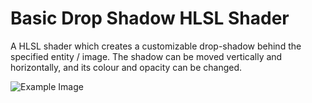 # Basic Drop Shadow HLSL Shader
A HLSL shader which creates a customizable drop-shadow behind the specified entity / image.
The shadow can be moved vertically and horizontally, and its colour and opacity can be changed.

![Example Image](https://github.com/Ben-G-Man/Basic-Drop-Shadow-HLSL-Shader/blob/ExampleImages/ExampleImage1.png?raw=true)

